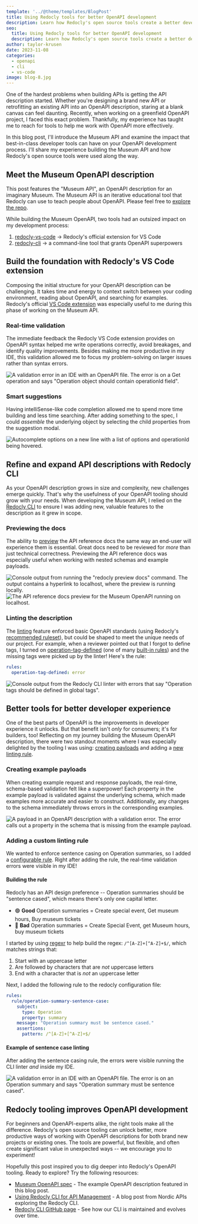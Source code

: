 ```yaml
---
template: '../@theme/templates/BlogPost'
title: Using Redocly tools for better OpenAPI development
description: Learn how Redocly's open source tools create a better developer experience when building an OpenAPI description.
seo:
  title: Using Redocly tools for better OpenAPI development
  description: Learn how Redocly's open source tools create a better developer experience when building an OpenAPI description.
author: taylor-krusen
date: 2023-11-08
categories:
  - openapi
  - cli
  - vs-code
image: blog-8.jpg
---
```


One of the hardest problems when building APIs is getting the API description started. Whether you're designing a brand new API or retrofitting an existing API into an OpenAPI description, staring at a blank canvas can feel daunting. Recently, when working on a greenfield OpenAPI project, I faced this exact problem. Thankfully, my experience has taught me to reach for tools to help me work with OpenAPI more effectively.

In this blog post, I'll introduce the Museum API and examine the impact that best-in-class developer tools can have on your OpenAPI development process. I'll share my experience building the Museum API and how Redocly's open source tools were used along the way.

## Meet the Museum OpenAPI description

This post features the "Museum API", an OpenAPI description for an imaginary Museum. The Museum API is an iterative educational tool that Redocly can use to teach people about OpenAPI. Please feel free to [explore the repo](https://github.com/Redocly/museum-openapi-example).

While building the Museum OpenAPI, two tools had an outsized impact on my development process:
1. [redocly-vs-code](https://redocly.com/docs/redocly-openapi/) → Redocly's official extension for VS Code
2. [redocly-cli](https://redocly.com/docs/cli/) → a command-line tool that grants OpenAPI superpowers

## Build the foundation with Redocly's VS Code extension

Composing the initial structure for your OpenAPI description can be challenging. It takes time and energy to context switch between your coding environment, reading about OpenAPI, and searching for examples. Redocly's official [VS Code extension](https://redocly.com/docs/redocly-openapi/) was especially useful to me during this phase of working on the Museum API.

### Real-time validation

The immediate feedback the Redocly VS Code extension provides on OpenAPI syntax helped me write operations correctly, avoid breakages, and identify quality improvements. Besides making me more productive in my IDE, this validation allowed me to focus my problem-solving on larger issues rather than syntax errors.

![A validation error in an IDE with an OpenAPI file. The error is on a Get operation and says "Operation object should contain operationId field".](images/redocly-tools-better-openapi-development/real-time-validation.png)

### Smart suggestions

Having intelliSense-like code completion allowed me to spend more time building and less time searching. After adding something to the spec, I could _assemble_ the underlying object by selecting the child properties from the suggestion modal.

![Autocomplete options on a new line with a list of options and operationId being hovered.](images/redocly-tools-better-openapi-development/code-completion.png)

## Refine and expand API descriptions with Redocly CLI

As your OpenAPI description grows in size and complexity, new challenges emerge quickly. That's why the usefulness of your OpenAPI tooling should grow with your needs. When developing the Museum API, I relied on the [Redocly CLI](https://redocly.com/docs/cli/) to ensure I was adding new, valuable features to the description as it grew in scope.

### Previewing the docs

The ability to [preview](https://redocly.com/docs/cli/commands/preview-docs/) the API reference docs the same way an end-user will experience them is essential. Great docs need to be reviewed for _more_ than just technical correctness. Previewing the API reference docs was especially useful when working with nested schemas and example payloads.

![Console output from running the "redocly preview docs" command. The output contains a hyperlink to localhost, where the preview is running locally.](images/redocly-tools-better-openapi-development/preview-docs-console.png)
![The API reference docs preview for the Museum OpenAPI running on localhost.](images/redocly-tools-better-openapi-development/preview-docs.png )

### Linting the description

The [linting](https://redocly.com/docs/cli/commands/lint/) feature enforced basic OpenAPI standards (using Redocly's [recommended ruleset](https://redocly.com/docs/cli/rules/recommended/)), but could be shaped to meet the unique needs of our project. For example, when a reviewer pointed out that I forgot to define tags, I turned on [operation-tag-defined](https://redocly.com/docs/cli/rules/operation-tag-defined/) (one of many [built-in rules](https://redocly.com/docs/cli/rules/built-in-rules/)) and the missing tags were picked up by the linter! Here's the rule:

```yaml
rules:
  operation-tag-defined: error
```
![Console output from the Redocly CLI linter with errors that say "Operation tags should be defined in global tags".](images/redocly-tools-better-openapi-development/tag-lint-rule.png)

## Better tools for better developer experience

One of the best parts of OpenAPI is the improvements in developer experience it unlocks. But that benefit isn't _only_ for consumers; it's for builders, too! Reflecting on my journey building the Museum OpenAPI description, there were two standout moments where I was especially delighted by the tooling I was using: [creating payloads](#creating-example-payloads) and adding a [new linting rule](#adding-a-custom-linting-rule).

### Creating example payloads

When creating example request and response payloads, the real-time, schema-based validation felt like a superpower! Each property in the example payload is validated against the underlying schema, which made examples more accurate and easier to construct. Additionally, any changes to the schema immediately throws errors in the corresponding examples.

![A payload in an OpenAPI description with a validation error. The error calls out a property in the schema that is missing from the example payload.](images/redocly-tools-better-openapi-development/payload-schema-validation.png)

### Adding a custom linting rule

We wanted to enforce sentence casing on Operation summaries, so I added a [configurable rule](https://redocly.com/docs/cli/rules/configurable-rules/). Right after adding the rule, the real-time validation errors were visible in my IDE!

#### Building the rule
Redocly has an API design preference -- Operation summaries should be "sentence cased", which means there's only one capital letter.
- 🟢 **Good** Operation summaries = Create special event, Get museum hours, Buy museum tickets
- 🔴 **Bad** Operation summaries = Create Special Event, get Museum hours, buy museum tickets

I started by using [regexr](https://regexr.com/) to help build the regex: `/^[A-Z]+[^A-Z]+$/`, which matches strings that:
1. Start with an uppercase letter
2. Are followed by characters that are _not_ uppercase letters
3. End with a character that is _not_ an uppercase letter

Next, I added the following rule to the redocly configuration file:

```yaml
rules:
  rule/operation-summary-sentence-case:
    subject:
      type: Operation
      property: summary
    message: "Operation summary must be sentence cased."
    assertions:
      pattern: /^[A-Z]+[^A-Z]+$/
```

#### Example of sentence case linting
After adding the sentence casing rule, the errors were visible running the CLI linter _and_ inside my IDE.

![A validation error in an IDE with an OpenAPI file. The error is on an Operation summary and says "Operation summary must be sentence cased".](images/redocly-tools-better-openapi-development/sentence-case-linting.png)

## Redocly tooling improves OpenAPI development

For beginners and OpenAPI-experts alike, the right tools make all the difference. Redocly's open source tooling can unlock better, more productive ways of working with OpenAPI descriptions for both brand new projects or existing ones. The tools are powerful, but flexible, and often create significant value in unexpected ways -- we encourage you to experiment!

Hopefully this post inspired you to dig deeper into Redocly's OpenAPI tooling. Ready to explore? Try the following resources:
- [Museum OpenAPI spec](https://github.com/Redocly/museum-openapi-example) - The example OpenAPI description featured in this blog post.
- [Using Redocly CLI for API Management](https://nordicapis.com/using-redocly-cli-for-api-management/) - A blog post from Nordic APIs exploring the Redocly CLI.
- [Redocly CLI GitHub page](https://github.com/Redocly/redocly-cli) - See how our CLI is maintained and evolves over time.
